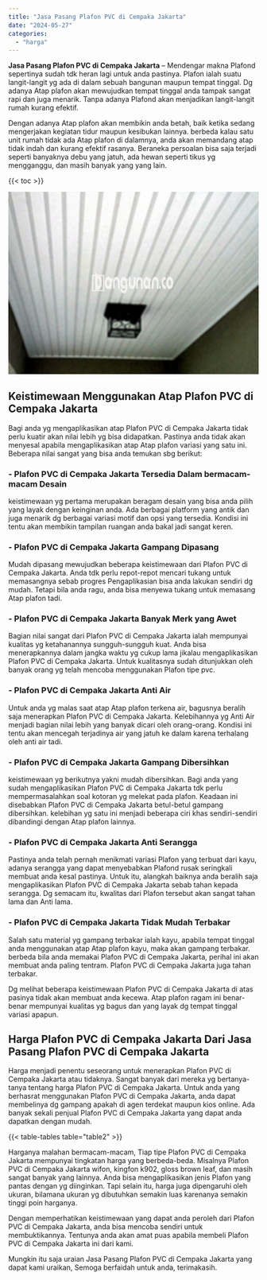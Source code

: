 ```yaml
---
title: "Jasa Pasang Plafon PVC di Cempaka Jakarta"
date: "2024-05-27"
categories: 
  - "harga"
---
```


**Jasa Pasang Plafon PVC di Cempaka Jakarta** – Mendengar makna Plafond sepertinya sudah tdk heran lagi untuk anda pastinya. Plafon ialah suatu langit-langit yg ada di dalam sebuah bangunan maupun tempat tinggal. Dg adanya Atap plafon akan mewujudkan tempat tinggal anda tampak sangat rapi dan juga menarik. Tanpa adanya Plafond akan menjadikan langit-langit rumah kurang efektif.

Dengan adanya Atap plafon akan membikin anda betah, baik ketika sedang mengerjakan kegiatan tidur maupun kesibukan lainnya. berbeda kalau satu unit rumah tidak ada Atap plafon di dalamnya, anda akan memandang atap tidak indah dan kurang efektif rasanya. Beraneka persoalan bisa saja terjadi seperti banyaknya debu yang jatuh, ada hewan seperti tikus yg mengganggu, dan masih banyak yang yang lain.

{{< toc >}}

![Jasa Pasang Plafon PVC di Cempaka Jakarta](/images/flafond-pvc-murah31.png)

## Keistimewaan Menggunakan Atap Plafon PVC di Cempaka Jakarta

Bagi anda yg mengaplikasikan atap Plafon PVC di Cempaka Jakarta tidak perlu kuatir akan nilai lebih yg bisa didapatkan. Pastinya anda tidak akan menyesal apabila mengaplikasikan atap Atap plafon variasi yang satu ini. Beberapa nilai sangat yang bisa anda temukan sbg berikut:

### \- Plafon PVC di Cempaka Jakarta Tersedia Dalam bermacam-macam Desain

keistimewaan yg pertama merupakan beragam desain yang bisa anda pilih yang layak dengan keinginan anda. Ada berbagai platform yang antik dan juga menarik dg berbagai variasi motif dan opsi yang tersedia. Kondisi ini tentu akan membikin tampilan ruangan anda bakal jadi sangat keren.

### \- Plafon PVC di Cempaka Jakarta Gampang Dipasang

Mudah dipasang mewujudkan beberapa keistimewaan dari Plafon PVC di Cempaka Jakarta. Anda tdk perlu repot-repot mencari tukang untuk memasangnya sebab progres Pengaplikasian bisa anda lakukan sendiri dg mudah. Tetapi bila anda ragu, anda bisa menyewa tukang untuk memasang Atap plafon tadi.

### \- Plafon PVC di Cempaka Jakarta Banyak Merk yang Awet

Bagian nilai sangat dari Plafon PVC di Cempaka Jakarta ialah mempunyai kualitas yg ketahanannya sungguh-sungguh kuat. Anda bisa menerapkannya dalam jangka waktu yg cukup lama jikalau mengaplikasikan Plafon PVC di Cempaka Jakarta. Untuk kualitasnya sudah ditunjukkan oleh banyak orang yg telah mencoba menggunakan Plafon tipe pvc.

### \- Plafon PVC di Cempaka Jakarta Anti Air

Untuk anda yg malas saat atap Atap plafon terkena air, bagusnya beralih saja menerapkan Plafon PVC di Cempaka Jakarta. Kelebihannya yg Anti Air menjadi bagian nilai lebih yang banyak dicari oleh orang-orang. Kondisi ini tentu akan mencegah terjadinya air yang jatuh ke dalam karena terhalang oleh anti air tadi.

### \- Plafon PVC di Cempaka Jakarta Gampang Dibersihkan

keistimewaan yg berikutnya yakni mudah dibersihkan. Bagi anda yang sudah mengaplikasikan Plafon PVC di Cempaka Jakarta tdk perlu mempermasalahkan soal kotoran yg melekat pada plafon. Keadaan ini disebabkan Plafon PVC di Cempaka Jakarta betul-betul gampang dibersihkan. kelebihan yg satu ini menjadi beberapa ciri khas sendiri-sendiri dibandingi dengan Atap plafon lainnya.

### \- Plafon PVC di Cempaka Jakarta Anti Serangga

Pastinya anda telah pernah menikmati variasi Plafon yang terbuat dari kayu, adanya serangga yang dapat menyebabkan Plafond rusak seringkali membuat anda kesal pastinya. Untuk itu, alangkah baiknya anda beralih saja mengaplikasikan Plafon PVC di Cempaka Jakarta sebab tahan kepada serangga. Dg semacam itu, kwalitas dari Plafon tersebut akan sangat tahan lama dan Anti lama.

### \- Plafon PVC di Cempaka Jakarta Tidak Mudah Terbakar

Salah satu material yg gampang terbakar ialah kayu, apabila tempat tinggal anda menggunakan atap Atap plafon kayu, maka akan gampang terbakar. berbeda bila anda memakai Plafon PVC di Cempaka Jakarta, perihal ini akan membuat anda paling tentram. Plafon PVC di Cempaka Jakarta juga tahan terbakar.

Dg melihat beberapa keistimewaan Plafon PVC di Cempaka Jakarta di atas pasinya tidak akan membuat anda kecewa. Atap plafon ragam ini benar-benar mempunyai kualitas yg bagus dan yang layak dg tempat tinggal variasi apapun.

## Harga Plafon PVC di Cempaka Jakarta Dari Jasa Pasang Plafon PVC di Cempaka Jakarta

Harga menjadi penentu seseorang untuk menerapkan Plafon PVC di Cempaka Jakarta atau tidaknya. Sangat banyak dari mereka yg bertanya-tanya tentang harga Plafon PVC di Cempaka Jakarta. Untuk anda yang berhasrat menggunakan Plafon PVC di Cempaka Jakarta, anda dapat membelinya dg gampang apakah di agen terdekat maupun kios online. Ada banyak sekali penjual Plafon PVC di Cempaka Jakarta yang dapat anda dapatkan dengan mudah.

{{< table-tables table="table2" >}}

Harganya malahan bermacam-macam, Tiap tipe Plafon PVC di Cempaka Jakarta mempunyai tingkatan harga yang berbeda-beda. Misalnya Plafon PVC di Cempaka Jakarta wifon, kingfon k902, gloss brown leaf, dan masih sangat banyak yang lainnya. Anda bisa mengaplikasikan jenis Plafon yang pantas dengan yg diinginkan. Tapi selain itu, harga juga dipengaruhi oleh ukuran, bilamana ukuran yg dibutuhkan semakin luas karenanya semakin tinggi poin harganya.

Dengan memperhatikan keistimewaan yang dapat anda peroleh dari Plafon PVC di Cempaka Jakarta, anda bisa mencoba sendiri untuk membuktikannya. Tentunya anda akan amat puas apabila membeli Plafon PVC di Cempaka Jakarta ini dari kami.

Mungkin itu saja uraian Jasa Pasang Plafon PVC di Cempaka Jakarta yang dapat kami uraikan, Semoga berfaidah untuk anda, terimakasih.
